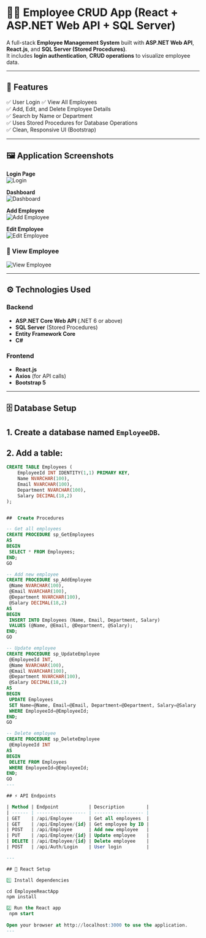 # 🧑‍💼 Employee CRUD App (React + ASP.NET Web API + SQL Server)

A full-stack **Employee Management System** built with **ASP.NET Web API**, **React.js**, and **SQL Server (Stored Procedures)**.  
It includes **login authentication**, **CRUD operations**  to visualize employee data.

---

## 🚀 Features

✅ User Login
✅ View All Employees  
✅ Add, Edit, and Delete Employee Details  
✅ Search by Name or Department   
✅ Uses Stored Procedures for Database Operations  
✅ Clean, Responsive UI (Bootstrap)

---



## 🖼️ Application Screenshots

**Login Page**  
![Login](EmployeeAPI/EmployeeAPI/screenshots/Login.jpg)  

**Dashboard**  
![Dashboard](EmployeeAPI/EmployeeAPI/screenshots/Dashboard.jpg)  

**Add Employee**  
![Add Employee](EmployeeAPI/EmployeeAPI/screenshots/AddEmployee.jpg)  

**Edit Employee**  
![Edit Employee](EmployeeAPI/EmployeeAPI/screenshots/EditEmployee.jpg)  

### 🔹 View Employee
![View Employee](EmployeeAPI/EmployeeAPI/screenshots/ViewEmployee.jpg)

---

## ⚙️ Technologies Used

### Backend
- **ASP.NET Core Web API** (.NET 6 or above)
- **SQL Server** (Stored Procedures)
- **Entity Framework Core**
- **C#**

### Frontend
- **React.js**
- **Axios** (for API calls)
- **Bootstrap 5**

---

## 🗄️ Database Setup

## 1. Create a database named `EmployeeDB`.
## 2. Add a table:
   ```sql
   CREATE TABLE Employees (
       EmployeeId INT IDENTITY(1,1) PRIMARY KEY,
       Name NVARCHAR(100),
       Email NVARCHAR(100),
       Department NVARCHAR(100),
       Salary DECIMAL(18,2)
   );


##  Create Procedures
   
-- Get all employees
CREATE PROCEDURE sp_GetEmployees
AS
BEGIN
    SELECT * FROM Employees;
END;
GO

-- Add new employee
CREATE PROCEDURE sp_AddEmployee
    @Name NVARCHAR(100),
    @Email NVARCHAR(100),
    @Department NVARCHAR(100),
    @Salary DECIMAL(18,2)
AS
BEGIN
    INSERT INTO Employees (Name, Email, Department, Salary)
    VALUES (@Name, @Email, @Department, @Salary);
END;
GO

-- Update employee
CREATE PROCEDURE sp_UpdateEmployee
    @EmployeeId INT,
    @Name NVARCHAR(100),
    @Email NVARCHAR(100),
    @Department NVARCHAR(100),
    @Salary DECIMAL(18,2)
AS
BEGIN
    UPDATE Employees
    SET Name=@Name, Email=@Email, Department=@Department, Salary=@Salary
    WHERE EmployeeId=@EmployeeId;
END;
GO

-- Delete employee
CREATE PROCEDURE sp_DeleteEmployee
    @EmployeeId INT
AS
BEGIN
    DELETE FROM Employees
    WHERE EmployeeId=@EmployeeId;
END;
GO
---

## ⚡ API Endpoints

| Method | Endpoint           | Description        |
| ------ | ------------------ | ------------------ |
| GET    | /api/Employee      | Get all employees  |
| GET    | /api/Employee/{id} | Get employee by ID |
| POST   | /api/Employee      | Add new employee   |
| PUT    | /api/Employee/{id} | Update employee    |
| DELETE | /api/Employee/{id} | Delete employee    |
| POST   | /api/Auth/Login    | User login         |

---

## 🧩 React Setup

1️⃣ Install dependencies

cd EmployeeReactApp
npm install

2️⃣ Run the React app
    npm start
    
Open your browser at http://localhost:3000 to use the application.
---


